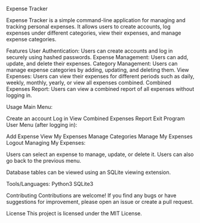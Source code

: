 Expense Tracker

Expense Tracker is a simple command-line application for managing and tracking personal expenses. It allows users to create accounts, log expenses under different categories, view their expenses, and manage expense categories.

Features
User Authentication: Users can create accounts and log in securely using hashed passwords.
Expense Management: Users can add, update, and delete their expenses.
Category Management: Users can manage expense categories by adding, updating, and deleting them.
View Expenses: Users can view their expenses for different periods such as daily, weekly, monthly, yearly, or view all expenses combined.
Combined Expenses Report: Users can view a combined report of all expenses without logging in.

Usage
Main Menu:

Create an account
Log in
View Combined Expenses Report
Exit Program
User Menu (after logging in):

Add Expense
View My Expenses
Manage Categories
Manage My Expenses
Logout
Managing My Expenses:

Users can select an expense to manage, update, or delete it.
Users can also go back to the previous menu.

Database tables can be viewed using an SQLite viewing extension.

Tools/Languages:
Python3
SQLite3

Contributing
Contributions are welcome! If you find any bugs or have suggestions for improvement, please open an issue or create a pull request.

License
This project is licensed under the MIT License.
